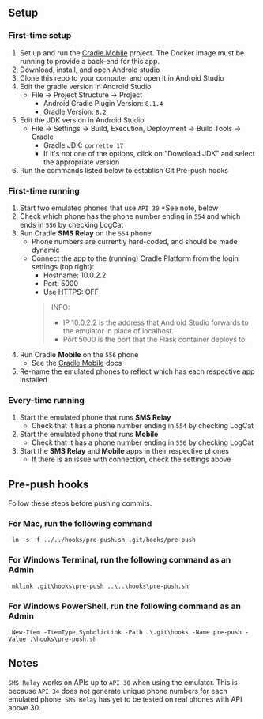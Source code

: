 

## Setup

### First-time setup

1. Set up and run the [Cradle Mobile](https://github.sfu.ca/bfraser/415-Cradle-Platform/blob/main/docs/development.md) project. The Docker image must be running to provide a back-end for this app.
1. Download, install, and open Android studio
1. Clone this repo to your computer and open it in Android Studio
1. Edit the gradle version in Android Studio
   - File -> Project Structure -> Project
      - Android Gradle Plugin Version: `8.1.4`
      - Gradle Version: `8.2`
1. Edit the JDK version in Android Studio
   - File -> Settings -> Build, Execution, Deployment -> Build Tools -> Gradle
      - Gradle JDK: `corretto 17`
      - If it's not one of the options, click on "Download JDK" and select the appropriate version
1. Run the commands listed below to establish Git Pre-push hooks

### First-time running

1. Start two emulated phones that use `API 30` *See note, below
1. Check which phone has the phone number ending in `554` and which ends in `556` by checking LogCat
1. Run Cradle **SMS Relay** on the `554` phone
   - Phone numbers are currently hard-coded, and should be made dynamic
   - Connect the app to the (running) Cradle Platform from the login settings (top right):
      - Hostname: 10.0.2.2
      - Port: 5000
      - Use HTTPS: OFF
      > INFO:  
      > * IP 10.0.2.2 is the address that Android Studio forwards to the emulator in place of localhost.  
      > * Port 5000 is the port that the Flask container deploys to.
1. Run Cradle **Mobile** on the `556` phone
   - See the [Cradle Mobile](https://github.sfu.ca/bfraser/415-Cradle-Platform/blob/main/docs/development.md) docs
1. Re-name the emulated phones to reflect which has each respective app installed

### Every-time running

1. Start the emulated phone that runs **SMS Relay**
   - Check that it has a phone number ending in `554` by checking LogCat
1. Start the emulated phone that runs **Mobile**
   - Check that it has a phone number ending in `556` by checking LogCat
1. Start the **SMS Relay** and **Mobile** apps in their respective phones
   - If there is an issue with connection, check the settings above


## Pre-push hooks

Follow these steps before pushing commits.

### For Mac, run the following command  
  
     ln -s -f ../../hooks/pre-push.sh .git/hooks/pre-push  
  
### For Windows Terminal, run the following command as an Admin  

     mklink .git\hooks\pre-push ..\..\hooks\pre-push.sh  

### For Windows PowerShell, run the following command as an Admin  
     New-Item -ItemType SymbolicLink -Path .\.git\hooks -Name pre-push -Value .\hooks\pre-push.sh

## Notes 

`SMS Relay` works on APIs up to `API 30` when using the emulator. 
This is because `API 34` does not generate unique phone numbers for each emulated phone. 
`SMS Relay` has yet to be tested on real phones with API above 30.
